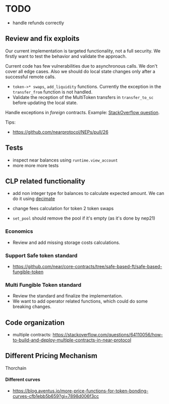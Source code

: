 # TODO

+ handle refunds correctly


## Review and fix exploits

Our current implementation is targeted functionality, not a full security.
We firstly want to test the behavior and validate the approach.

Current code has few vulnerabilities due to asynchronous calls. We don't cover all edge cases. Also we should do local state changes only after a successful remote calls.

+ `token->* swaps`, `add_liquidity` functions.
  Currently the exception in the `transfer_from` function is not handled.
+ Validate the reception of the MultiToken transfers in `transfer_to_sc` before updating the local state.

Handle exceptions in _foreign_ contracts. Example: [StackOverflow question](https://stackoverflow.com/questions/62987417).


Tips:
+ https://github.com/nearprotocol/NEPs/pull/26


## Tests

+ inspect near balances using `runtime.view_account`
+ more more more tests


## CLP related functionality

+ add non integer type for balances to calculate expected amount. We can do it using [decimate](https://crates.io/crates/decimate)
+ change fees calculation for token 2 token swaps

+ `set_pool` should remove the pool if it's empty (as it's done by nep21)


### Economics

+ Review and add missing storage costs calculations.

### Support Safe token standard

+ https://github.com/near/core-contracts/tree/safe-based-ft/safe-based-fungible-token

### Multi Fungible Token standard

+ Review the standard and finalize the implementation.
+ We want to add operator related functions, which could do some breaking changes.

## Code organization

+ multiple contracts: https://stackoverflow.com/questions/64110056/how-to-build-and-deploy-multiple-contracts-in-near-protocol

## Different Pricing Mechanism

Thorchain

#### Different curves

+ https://blog.aventus.io/more-price-functions-for-token-bonding-curves-cfb1ebb5b659?gi=7898d006f3cc
